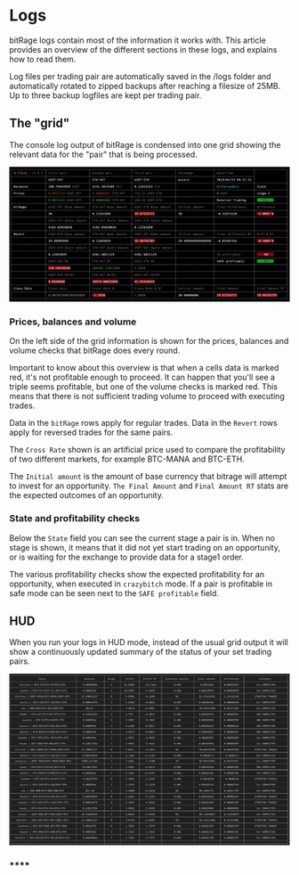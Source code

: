 # Logs

bitRage logs contain most of the information it works with. This article provides an overview of the different sections in these logs, and explains how to read them.

Log files per trading pair are automatically saved in the /logs folder and automatically rotated to zipped backups after reaching a filesize of 25MB. Up to three backup logfiles are kept per trading pair.

## The "grid"

The console log output of bitRage is condensed into one grid showing the relevant data for the "pair" that is being processed. 

![](../.gitbook/assets/image%20%2817%29.png)

### **Prices, balances and volume**

On the left side of the grid information is shown for the prices, balances and volume checks that bitRage does every round. 

Important to know about this overview is that when a cells data is marked red, it's not profitable enough to proceed. It can happen that you'll see a triple seems profitable, but one of the volume checks is marked red. This means that there is not sufficient trading volume to proceed with executing trades.

Data in the `bitRage` rows apply for regular trades. Data in the `Revert` rows apply for reversed trades for the same pairs.

The `Cross Rate` shown is an artificial price used to compare the profitability of two different markets, for example BTC-MANA and BTC-ETH.

The `Initial amount` is the amount of base currency that bitrage will attempt to invest for an opportunity. `The Final Amount` and `Final Amount RT` stats are the expected outcomes of an opportunity.



### State and profitability checks

Below the `State` field you can see the current stage a pair is in. When no stage is shown, it means that it did not yet start trading on an opportunity, or is waiting for the exchange to provide data for a stage1 order.

The various profitability checks show the expected profitability for an opportunity, when executed in `crazybitch` mode. If a pair is profitable in safe mode can be seen next to the `SAFE profitable` field.

## HUD

When you run your logs in HUD mode, instead of the usual grid output it will show a continuously updated summary of the status of your set trading pairs.

![](../.gitbook/assets/image%20%2825%29.png)

### \*\*\*\*

